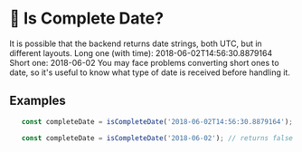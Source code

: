 # 🧰 Is Complete Date?


It is possible that the backend returns date strings, both UTC, but in different layouts.
Long one (with time): 2018-06-02T14:56:30.8879164
Short one: 2018-06-02
You may face problems converting short ones to date, so it's useful to know what type of date 
is received before handling it. 

## Examples


```javascript
   const completeDate = isCompleteDate('2018-06-02T14:56:30.8879164'); // returns true
```

```javascript
   const completeDate = isCompleteDate('2018-06-02'); // returns false
```
